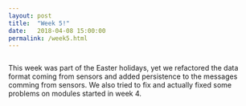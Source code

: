 ```yaml
---
layout: post
title:  "Week 5!"
date:   2018-04-08 15:00:00
permalink: /week5.html
---
```

<span class="image featured"><img src="{{ site.baseurl }}/images/logo-medium.png" alt=""></span>

This week was part of the Easter holidays, yet we refactored the data format coming from sensors and added persistence to the messages comming from sensors.
We also tried to fix and actually fixed some problems on modules started in week 4.